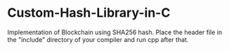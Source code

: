 # Custom-Hash-Library-in-C
Implementation of Blockchain using SHA256 hash. Place the header file in the "include" directory of your compiler and run cpp after that.
